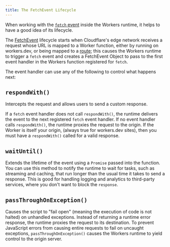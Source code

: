 ```yaml
---
title: The FetchEvent Lifecycle
---
```


When working with the [`fetch` event](/reference/apis/fetch-event) inside the Workers runtime, it helps to have a good idea of its lifecycle.

The [FetchEvent](/reference/apis/fetch-event) lifecycle starts when Cloudflare's edge network receives a request whose URL is mapped to a Worker function, either by running on workers.dev, or being mapped to a [route](/reference/platform/routes); this causes the Workers runtime to trigger a `fetch` event and creates a FetchEvent Object to pass to the first event handler in the Workers function registered for `fetch`. 

The event handler can use any of the following to control what happens next:

## `respondWith()`

Intercepts the request and allows users to send a custom response.

If a `fetch` event handler does not call `respondWith()`, the runtime delivers the event to the next registered `fetch` event handler. If no event handler calls `respondWith()`, the runtime proxies the request to the origin. If the Worker is itself your origin, (always true for workers.dev sites), then you must have a `respondWith()` called for a valid response.

## `waitUntil()`

Extends the lifetime of the event using a `Promise` passed into the function. You can use this method to notify the runtime to wait for tasks, such as streaming and caching, that run longer than the usual time it takes to send a response. This is good for handling logging and analytics to third-party services, where you don't want to block the `response`.

## `passThroughOnException()`

Causes the script to "fail open" (meaning the execution of code is not halted) on unhandled exceptions. Instead of returning a runtime error response, the runtime proxies the request to its destination. To prevent JavaScript errors from causing entire requests to fail on uncaught exceptions, `passThroughOnException()` causes the Workers runtime to yield control to the origin server.